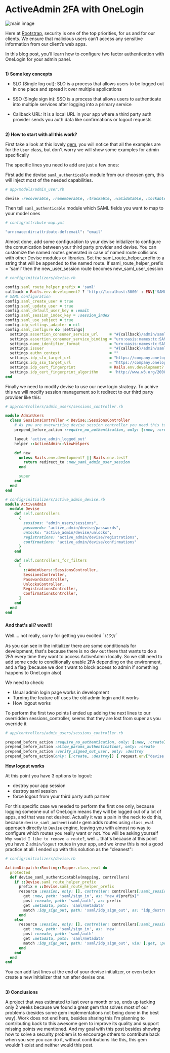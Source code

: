 # **ActiveAdmin 2FA with OneLogin**

![main image](images/2fa.jpg)

Here at [Rootstrap](https://www.rootstrap.com/mobile-app-development-los-angeles/), security is one of the top priorities, for us and for our clients. We ensure that malicious users can’t access any sensitive information from our client’s web apps.

In this blog post, you’ll learn how to configure two factor authentication with OneLogin for your admin panel.


##
**1) Some key concepts**

 - SLO (Single log out): SLO is a process that allows users to be logged out in one place and spread it over multiple applications

 - SSO (Single sign in): SSO is a process that allows users to authenticate into multiple services after logging into a primary service

 - Callback URL: It is a local URL in your app where a third party auth provider sends you auth data like confirmations or logout requests


##
**2) How to start with all this work?**


First take a look at this lovely [gem](https://github.com/apokalipto/devise_saml_authenticatable), you will notice that all the examples are for the `User` class, but don't worry we will show some examples for admin specifically

The specific lines you need to add are just a few ones:

First add the devise `saml_authenticable` module from our choosen gem, this will inject most of the needed capabilities.
``` ruby
# app/models/admin_user.rb

devise :recoverable, :rememberable, :trackable, :validatable, :lockable, :saml_authenticatable
```

Then tell `saml_authenticable` module which SAML fields you want to map to your model ones
``` ruby
# config/attribute-map.yml

"urn:mace:dir:attribute-def:email": "email"
```

Almost done, add some configuration to your devise initializer to configure the comunication between your third party provider and devise.
You can customize the named routes generated in case of named route collisions with other Devise modules or libraries. Set the saml_route_helper_prefix to a string that will be appended to the named route.
If saml_route_helper_prefix = 'saml' then the new_user_session route becomes new_saml_user_session
``` ruby
# config/initializers/devise.rb

config.saml_route_helper_prefix = 'saml'
callback = Rails.env.development? ? 'http://localhost:3000' : ENV['SAML_CALLBACK_ADDRESS']
# SAML configuration
config.saml_create_user = true
config.saml_update_user = true
config.saml_default_user_key = :email
config.saml_session_index_key = :session_index
config.saml_use_subject = true
config.idp_settings_adapter = nil
config.saml_configure do |settings|
  settings.assertion_consumer_service_url     = "#{callback}/admin/saml/auth"
  settings.assertion_consumer_service_binding = "urn:oasis:names:tc:SAML:2.0:bindings:HTTP-POST"
  settings.name_identifier_format             = "urn:oasis:names:tc:SAML:2.0:nameid-format:transient"
  settings.issuer                             = "#{callback}/admin/saml/metadata"
  settings.authn_context                      = ""
  settings.idp_slo_target_url                 = "https://company.onelogin.com/trust/saml2/http-redirect/slo/#{Rails.env.development? ? '1234' : ENV['SLO_TARGET']}"
  settings.idp_sso_target_url                 = "https://company.onelogin.com/trust/saml2/http-post/sso/#{Rails.env.development? ? 'you_sso_string' : ENV['SSO_TARGET']}"
  settings.idp_cert_fingerprint               = Rails.env.development? ? 'your_cert_fingerprint' : ENV['IDP_CERT_FINGERPRINT']
  settings.idp_cert_fingerprint_algorithm     = 'http://www.w3.org/2000/09/xmldsig#sha256'
end
```

Finally we need to modify devise to use our new login strategy. To achive this we will modify session management so it redirect to our third party provider like this:

```ruby
# app/controllers/admin_users/sessions_controller.rb

module AdminUsers
  class SessionsController < Devise::SessionsController
    # As you are overwriting devise session controller you need this to allow to login with user & pass (dev mode)
    prepend_before_action :require_no_authentication, only: [:new, :create]

    layout 'active_admin_logged_out'
    helper ::ActiveAdmin::ViewHelpers

    def new
      unless Rails.env.development? || Rails.env.test?
        return redirect_to :new_saml_admin_user_session
      end

      super
    end
  end
end
```

```ruby
# config/initializers/active_admin_devise.rb
module ActiveAdmin
  module Devise
    def self.controllers
      {
        sessions: "admin_users/sessions",
        passwords: "active_admin/devise/passwords",
        unlocks: "active_admin/devise/unlocks",
        registrations: "active_admin/devise/registrations",
        confirmations: "active_admin/devise/confirmations"
      }
    end

    def self.controllers_for_filters
      [
        ::AdminUsers::SessionsController,
        SessionsController,
        PasswordsController,
        UnlocksController,
        RegistrationsController,
        ConfirmationsController,
      ]
    end
  end
end
```

###
**And that's all? wow!!!**

Well.... not really, sorry for getting you excited ¯\\_(ツ)_/¯

As you can see in the initializer there are some conditionals for development, that's because there is no dev out there that wants to do a 2FA every time they want to access ActiveAdmin locally.
So we still need to add some code to conditionally enable 2FA depending on the environment, and a flag (because we don't want to block access to admin if something happens to OneLogin also)

We need to check:
  - Usual admin login page works in development
  - Turning the feature off uses the old admin login and it works
  - How logout works


To perform the first two points I ended up adding the next lines to our overridden sessions_controller, seems that they are lost from super as you override it

``` ruby
# app/controllers/admin_users/sessions_controller.rb

prepend_before_action :require_no_authentication, only: [:new, :create]
prepend_before_action :allow_params_authentication!, only: :create
prepend_before_action :verify_signed_out_user, only: :destroy
prepend_before_action(only: [:create, :destroy]) { request.env["devise.skip_timeout"] = true }
```

**How logout works**

At this point you have 3 options to logout:
  - destroy your app session
  - destroy saml session
  - force logout from your third party auth partner

For this specific case we needed to perform the first one only, because logging someone out of OneLogin means they will be logged out of a lot of apps, and that was not desired.
Actually it was a pain in the neck to do this, because `devise_saml_authenticable` gem adds routes using `class_eval` approach directly to `Devise` engine, leaving you with almost no way to configure which routes you really want or not. You will be asking yourself `Why would I like to remove a route?`, well... that's because at this point you have 2 `admin/logout` routes in your app, and we know this is not a good practice at all.
I ended up with this solution as the "cleanest":

``` ruby
# config/initializers/devise.rb

ActionDispatch::Routing::Mapper.class_eval do
  protected
  def devise_saml_authenticatable(mapping, controllers)
    if ::Devise.saml_route_helper_prefix
      prefix = ::Devise.saml_route_helper_prefix
      resource :session, only: [], controller: controllers[:saml_sessions], path: '' do
        get :new, path: 'saml/sign_in', as: "new_#{prefix}"
        post :create, path: 'saml/auth', as: prefix
        get :metadata, path: 'saml/metadata'
        match :idp_sign_out, path: 'saml/idp_sign_out', as: "idp_destroy_#{prefix}", via: [:get, :post]
      end
    else
      resource :session, only: [], controller: controllers[:saml_sessions], path: '' do
        get :new, path: 'saml/sign_in', as: 'new'
        post :create, path: 'saml/auth'
        get :metadata, path: 'saml/metadata'
        match :idp_sign_out, path: 'saml/idp_sign_out', via: [:get, :post]
      end
    end
  end
end
```
You can add last lines at the end of your devise initializer, or even better create a new initializer that run after devise one.


##
**3) Conclusions**

A project that was estimated to last over a month or so, ends up tacking only 2 weeks because we found a great gem that solves most of our problems (besides some gem implementations not being done in the best way).
Work does not end here, besides sharing this I'm planning to contributing back to this awesome gem to improve its quality and support missing points we mentioned. And my goal with this post besides showing how to solve a security problem is to encourage others to contribute back when you see you can do it, without contributions like this, this gem wouldn't exist and neither would this post.
